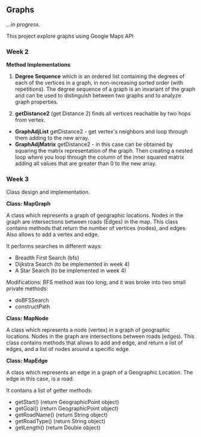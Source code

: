 ## Graphs

_...in progress._

This project explore graphs using Google Maps API

### Week 2

**Method Implementations**

1. **Degree Sequence** which is an ordered list containing the degrees of each of the vertices in a graph, in non-increasing sorted order (with repetitions). The degree sequence of a graph is an invariant of the graph and can be used to distinguish between two graphs and to analyze graph properties.

2. **getDistance2** (get Distance 2) finds all vertices reachable by two hops from vertex.
  - **GraphAdjList** getDistance2 - get vertex's neighbors and loop through them adding to the new array.
  - **GraphAdjMatrix** getDistance2 - in this case can be obtained by squaring the matrix representation of the graph. Then creating a nested loop where you loop through the column of the inner squared matrix adding all values that are greater than 0 to the new array.

### Week 3

Class design and implementation.


**Class: MapGraph**

  A class which represents a graph of geographic locations.
  Nodes in the graph are intersections between roads (Edges) in the map.
  This class contains methods that return the number of vertices (nodes), and edges.
  Also allows to add a vertex and edge.

  It performs searches in different ways:
  * Breadth First Search (bfs)
  * Dijkstra Search (to be implemented in week 4)
  * A Star Search (to be implemented in week 4)


  Modifications: BFS method was too long, and it was broke into two small private methods:
  * doBFSSearch
  * constructPath


**Class: MapNode**

  A class which represents a node (vertex) in a graph of geographic locations.
  Nodes in the graph are intersections between roads (edges).
  This class contains methods that allows to add and edge, and return a list of edges, and a list of nodes around a specific edge.

**Class: MapEdge**

   A class which represents an edge in a graph of a Geographic Location.
   The edge in this case, is a road.

   It contains a list of getter methods:
  * getStart() (return GeographicPoint object)
  * getGoal() (return GeographicPoint object)
  * getRoadName() (return String object)
  * getRoadType() (return String object)
  * getLength() (return Double object)
